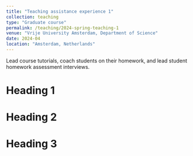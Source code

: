 ```yaml
---
title: "Teaching assistance experience 1"
collection: teaching
type: "Graduate course"
permalink: /teaching/2024-spring-teaching-1
venue: "Vrije University Amsterdam, Department of Science"
date: 2024-04
location: "Amsterdam, Netherlands"
---
```

Lead course tutorials, coach students on their homework, and lead student homework assessment interviews.

Heading 1
======
Heading 2
======
Heading 3
======
